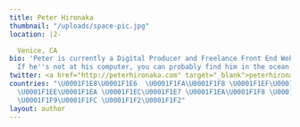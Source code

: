 ```yaml
---
title: Peter Hironaka
thumbnail: "/uploads/space-pic.jpg"
location: |2-

  Venice, CA
bio: 'Peter is currently a Digital Producer and Freelance Front End Web Developer.
  If he''s not at his computer, you can probably find him in the ocean. '
twitter: <a href="http://peterhironaka.com" target="_blank">peterhironaka.com</a>
countries: "\U0001F1E8\U0001F1E6  \U0001F1FA\U0001F1F8 \U0001F1EF\U0001F1F5 \U0001F1EB\U0001F1F7
  \U0001F1EE\U0001F1EA \U0001F1EC\U0001F1E7 \U0001F1EA\U0001F1F8 \U0001F1EE\U0001F1F9
  \U0001F1F9\U0001F1FC \U0001F1F2\U0001F1F2"
layout: author
---
```


